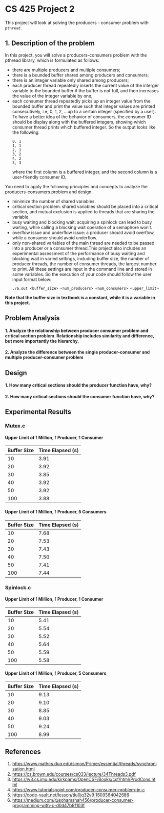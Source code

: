 # CS 425 Project 2

This project will look at solving the producers - consumer problem with `pthread`.

## 1. Description of the problem

In this project, you will solve a producers-consumers problem with the pthread library, which is formulated as follows:
- there are multiple producers and multiple consumers;
- there is a bounded buffer shared among producers and consumers;
- there is an integer variable only shared among producers;
- each producer thread repeatedly inserts the current value of the interger variable to the bounded buffer if the buffer is not full, and then increases the value of the integer variable by one;
- each consumer thread repeatedly picks up an integer value from the bounded buffer and print the value such that integer values are printed consecutively, i.e, 0, 1, 2, ...up to a certain integer (specified by a user). To have a better idea of the behavior of consumers, the consumer ID should be
display along with the buffered integers, showing which consumer thread prints which buffered
integer. So the output looks like the following:
    ```
    0, 1
    1, 1
    2, 1
    3, 2
    4, 2
    5, 3
    ```
    where the first column is a buffered integer, and the second column is a user-friendly consumer ID.

You need to apply the following principles and concepts to analyze the producers-consumers problem and design.
- minimize the number of shared variables.
- critical section problem: shared variables should be placed into a critical section, and mutual exclusion is applied to threads that are sharing the variable.
- busy waiting and blocking wait: acquiring a spinlock can lead to busy waiting, while calling a blocking wait operation of a semaphore won’t.
- overflow issue and underflow issue: a producer should avoid overflow, while a consumer should avoid underflow.
- only non-shared variables of the main thread are needed to be passed into a producer or a consumer thread.This project also includes an experimental assessment of the performance of busy waiting and blocking wait in varied settings, including buffer size, the number of producer threads, the number of consumer threads, the largest number to print. All these settings are input in the command line and stored in some variables. So the execution of your code should follow the user input format below:
    ```
    ./a.out <buffer_size> <num_producers> <num_consumers> <upper_limit>
    ```
**Note that the buffer size in textbook is a constant, while it is a variable in this project.**

## Problem Analysis

#### 1. Analyze the relationship between producer consumer problem and critical section problem.  Relationship includes similarity and difference, but more importantly the hierarchy.

#### 2. Analyze the difference between the single producer-consumer and multiple producer-consumer problem

## Design

#### 1. How many critical sections should the producer function have, why?

#### 2. How many critical sections should the consumer function have, why?

## Experimental Results

### Mutex.c

#### Upper Limit of 1 Million, 1 Producer, 1 Consumer

| Buffer Size | Time Elapsed (s) |
|-----|-----|
| 10 | 3.91 |
| 20 | 3.92 |
| 30 | 3.85 |
| 40 | 3.92 |
| 50 | 3.92 |
| 100 | 3.88 |

#### Upper Limit of 1 Million, 1 Producer, 5 Consumers

| Buffer Size | Time Elapsed (s) |
|-----|-----|
| 10 | 7.68 |
| 20 | 7.53 |
| 30 | 7.43 |
| 40 | 7.50 |
| 50 | 7.41 |
| 100 | 7.44 |

### Spinlock.c
 
#### Upper Limit of 1 Million, 1 Producer, 1 Consumer

| Buffer Size | Time Elapsed (s) |
|-----|-----|
| 10 | 5.41 |
| 20 | 5.54 |
| 30 | 5.52 |
| 40 | 5.64 |
| 50 | 5.59 |
| 100 | 5.58 |

#### Upper Limit of 1 Million, 1 Producer, 5 Consumers

| Buffer Size | Time Elapsed (s) |
|-----|-----|
| 10 | 9.13 |
| 20 | 9.10 |
| 30 | 8.85 |
| 40 | 9.03 |
| 50 | 9.24 |
| 100 | 8.99 |

## References

1. https://www.mathcs.duq.edu/simon/Primer/essential/threads/synchronization.html
2. https://cs.brown.edu/courses/cs033/lecture/34Threads3.pdf
3. https://w3.cs.jmu.edu/kirkpams/OpenCSF/Books/csf/html/ProdCons.html
4. https://www.tutorialspoint.com/producer-consumer-problem-in-c
5. https://code-vault.net/lesson/tlu0jq32v9:1609364042686
6. https://medium.com/@sohamshah456/producer-consumer-programming-with-c-d0d47b8f103f